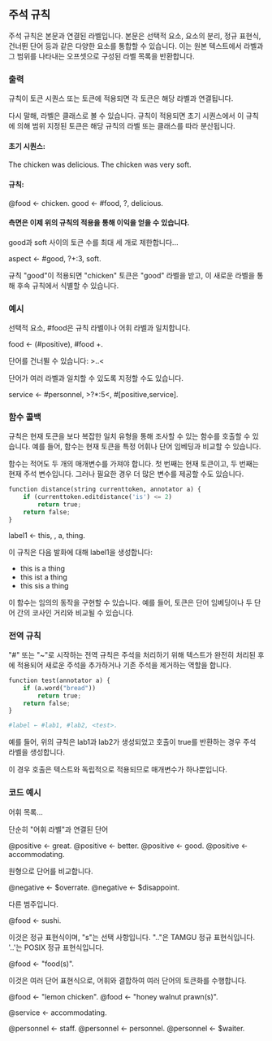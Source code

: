 ## 주석 규칙

주석 규칙은 본문과 연결된 라벨입니다. 본문은 선택적 요소, 요소의 분리, 정규 표현식, 건너뛴 단어 등과 같은 다양한 요소를 통합할 수 있습니다. 이는 원본 텍스트에서 라벨과 그 범위를 나타내는 오프셋으로 구성된 라벨 목록을 반환합니다.

### 출력

규칙이 토큰 시퀀스 또는 토큰에 적용되면 각 토큰은 해당 라벨과 연결됩니다.

다시 말해, 라벨은 클래스로 볼 수 있습니다. 규칙이 적용되면 초기 시퀀스에서 이 규칙에 의해 범위 지정된 토큰은 해당 규칙의 라벨 또는 클래스를 따라 분산됩니다.

#### 초기 시퀀스:
The chicken was delicious. The chicken was very soft.

#### 규칙:
@food <- chicken.
good <- #food, ?, delicious.

#### 측면은 이제 위의 규칙의 적용을 통해 이익을 얻을 수 있습니다.
good과 soft 사이의 토큰 수를 최대 세 개로 제한합니다...

aspect <- #good, ?+:3, soft.

규칙 "good"이 적용되면 "chicken" 토큰은 "good" 라벨을 받고, 이 새로운 라벨을 통해 후속 규칙에서 식별할 수 있습니다.

### 예시

선택적 요소, #food은 규칙 라벨이나 어휘 라벨과 일치합니다.

food ← (#positive), #food +.

단어를 건너뛸 수 있습니다: >..<

단어가 여러 라벨과 일치할 수 있도록 지정할 수도 있습니다.

service ← #personnel, >?*:5<, #[positive,service].

### 함수 콜백

규칙은 현재 토큰을 보다 복잡한 일치 유형을 통해 조사할 수 있는 함수를 호출할 수 있습니다. 예를 들어, 함수는 현재 토큰을 특정 어휘나 단어 임베딩과 비교할 수 있습니다.

함수는 적어도 두 개의 매개변수를 가져야 합니다. 첫 번째는 현재 토큰이고, 두 번째는 현재 주석 변수입니다. 그러나 필요한 경우 더 많은 변수를 제공할 수도 있습니다.

```python
function distance(string currenttoken, annotator a) {
    if (currenttoken.editdistance('is') <= 2)
        return true;
    return false;
}
```

label1 <- this, <distance>, a, thing.

이 규칙은 다음 발화에 대해 label1을 생성합니다:
- this is a thing
- this ist a thing
- this sis a thing

이 함수는 임의의 동작을 구현할 수 있습니다. 예를 들어, 토큰은 단어 임베딩이나 두 단어 간의 코사인 거리와 비교될 수 있습니다.

### 전역 규칙

"#" 또는 "~"로 시작하는 전역 규칙은 주석을 처리하기 위해 텍스트가 완전히 처리된 후에 적용되어 새로운 주석을 추가하거나 기존 주석을 제거하는 역할을 합니다.

```python
function test(annotator a) {
    if (a.word("bread"))
        return true;
    return false;
}

#label ← #lab1, #lab2, <test>.
```

예를 들어, 위의 규칙은 lab1과 lab2가 생성되었고 호출이 true를 반환하는 경우 주석 라벨을 생성합니다.

이 경우 호출은 텍스트와 독립적으로 적용되므로 매개변수가 하나뿐입니다.

### 코드 예시

어휘 목록...

단순히 "어휘 라벨"과 연결된 단어

@positive ← great.
@positive ← better.
@positive ← good.
@positive ← accommodating.

원형으로 단어를 비교합니다.

@negative ← $overrate.
@negative ← $disappoint.

다른 범주입니다.

@food ← sushi.

이것은 정규 표현식이며, "s"는 선택 사항입니다.
".."은 TAMGU 정규 표현식입니다.
'..'는 POSIX 정규 표현식입니다.

@food ← "food(s)".

이것은 여러 단어 표현식으로, 어휘와 결합하여 여러 단어의 토큰화를 수행합니다.

@food ← "lemon chicken".
@food ← "honey walnut prawn(s)".

@service ← accommodating.

@personnel ← staff.
@personnel ← personnel.
@personnel ← $waiter.